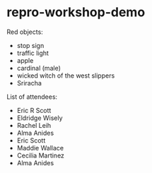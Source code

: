 # repro-workshop-demo
Red objects:
- stop sign
- traffic light
- apple
- cardinal (male)
- wicked witch of the west slippers 
- Sriracha



List of attendees:

- Eric R Scott
- Eldridge Wisely
- Rachel Leih
- Alma Anides
- Eric Scott
- Maddie Wallace
- Cecilia Martinez
- Alma Anides
